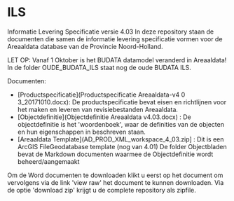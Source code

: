 ILS
===

Informatie Levering Specificatie versie 4.03
In deze repository staan de documenten die samen de informatie levering specificatie vormen voor de Areaaldata database van de Provincie Noord-Holland.

LET OP: Vanaf 1 Oktober is het BUDATA datamodel veranderd in Areaaldata! In de folder OUDE_BUDATA_ILS staat nog de oude BUDATA ILS.

Documenten:

* [Productspecificatie](Productspecificatie Areaaldata-v4 0 3_20171010.docx): De productspecificatie bevat eisen en richtlijnen voor het maken en leveren van revisiebestanden Areaaldata.
* [Objectdefinitie](Objectdefinitie Areaaldata v4.03.docx) : De objectdefinitie is het 'woordenboek', waar de definities van de objecten en hun eigenschappen in beschreven staan.
* [Areaaldata Template](AD_PROD_XML_workspace_4_03.zip] : Dit is een ArcGIS FileGeodatabase template (nog van 4.01)
De folder Objectbladen bevat de Markdown documenten waarmee de Objectdefinitie wordt beheerd/aangemaakt

Om de Word documenten te downloaden klikt u eerst op het document om vervolgens via de link 'view raw' het document te kunnen downloaden. Via de optie 'download zip' krijgt u de complete repository als zipfile.
